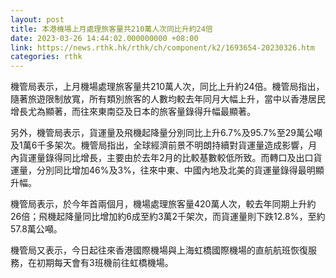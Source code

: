 ```yaml
---
layout: post
title: 本港機場上月處理旅客量共210萬人次同比升約24倍
date: 2023-03-26 14:44:02.000000000 +08:00
link: https://news.rthk.hk/rthk/ch/component/k2/1693654-20230326.htm
categories: rthk
---
```


機管局表示，上月機場處理旅客量共210萬人次，同比上升約24倍。機管局指出，隨著旅遊限制放寬，所有類別旅客的人數均較去年同月大幅上升，當中以香港居民增長尤為顯著，而往來東南亞及日本的旅客量錄得升幅最顯著。

另外，機管局表示，貨運量及飛機起降量分別同比上升6.7%及95.7%至29萬公噸及1萬6千多架次。機管局指出，全球經濟前景不明朗持續對貨運量造成影響，月內貨運量錄得同比增長，主要由於去年2月的比較基數較低所致。而轉口及出口貨運量，分別同比增加46%及3%，往來中東、中國內地及北美的貨運量錄得最明顯升幅。

機管局表示，於今年首兩個月，機場處理旅客量420萬人次，較去年同期上升約26倍；飛機起降量同比增加約6成至約3萬2千架次，而貨運量則下跌12.8%，至約57.8萬公噸。

機管局又表示，今日起往來香港國際機場與上海虹橋國際機場的直航航班恢復服務，在初期每天會有3班機前往虹橋機場。
